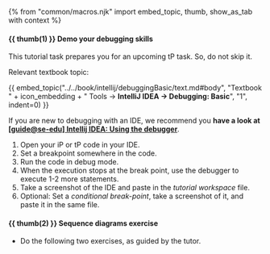 {% from "common/macros.njk" import embed_topic, thumb, show_as_tab with context %}

#### {{ thumb(1) }} **Demo your debugging skills**

<box type="important" seamless>

This tutorial task prepares you for an upcoming tP task. So, do not skip it.
</box>
<box type="info" seamless>

Relevant textbook topic:

{{ embed_topic("../../book/intellij/debuggingBasic/text.md#body", "Textbook " + icon_embedding + " Tools → **IntelliJ IDEA → Debugging: Basic**", "1", indent=0) }}
<p/>

If you are new to debugging with an IDE, we recommend you **have a look at [[guide@se-edu] Intellij IDEA: Using the debugger](https://se-education.org/guides/tutorials/intellijDebugger.html)**.
</box>

1. Open your iP or tP code in your IDE.
1. Set a breakpoint somewhere in the code.
1. Run the code in debug mode.
1. When the execution stops at the break point, use the debugger to execute 1-2 more statements.
1. Take a screenshot of the IDE and paste in the _tutorial workspace_ file.
1. Optional: Set a <tooltip content="i.e., the execution will stop only if the specified condition is met">_conditional break-point_</tooltip>, take a screenshot of it, and paste it in the same file.

#### {{ thumb(2) }} **Sequence diagrams exercise**

* Do the following two exercises, as guided by the tutor.

<div class="indented-level1">

<include src="../../book/modeling/modelingBehaviors/sequenceDiagramsBasic/q-explainMachineSequenceDiagram.md" />
<include src="../../book/modeling/modelingBehaviors/sequenceDiagramsIntermediate/q-essay-expainParserFactory.md" />
<p/>
</div>
